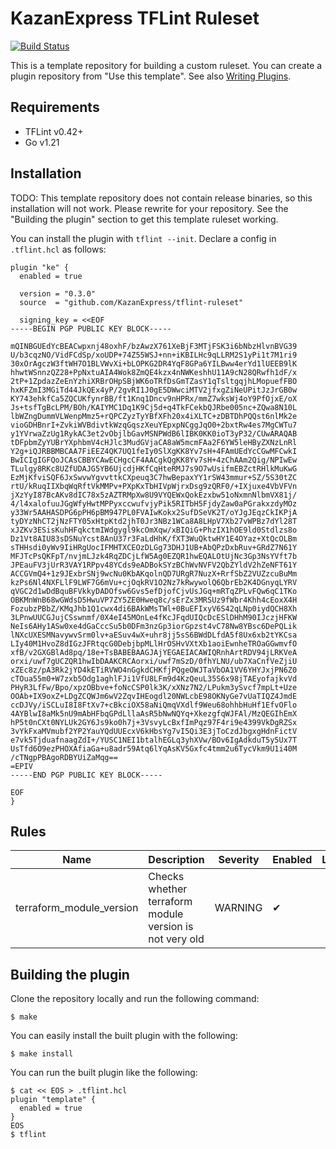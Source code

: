 # KazanExpress TFLint Ruleset
[![Build Status](https://github.com/KazanExpress/tflint-ruleset/workflows/build/badge.svg?branch=main)](https://github.com/KazanExpress/tflint-ruleset/actions)

This is a template repository for building a custom ruleset. You can create a plugin repository from "Use this template". See also [Writing Plugins](https://github.com/terraform-linters/tflint/blob/master/docs/developer-guide/plugins.md).

## Requirements

- TFLint v0.42+
- Go v1.21

## Installation

TODO: This template repository does not contain release binaries, so this installation will not work. Please rewrite for your repository. See the "Building the plugin" section to get this template ruleset working.

You can install the plugin with `tflint --init`. Declare a config in `.tflint.hcl` as follows:

```hcl
plugin "ke" {
  enabled = true

  version = "0.3.0"
  source  = "github.com/KazanExpress/tflint-ruleset"

  signing_key = <<EOF
-----BEGIN PGP PUBLIC KEY BLOCK-----

mQINBGUEdYcBEACwpxnj48oxhF/bzAwzX761XeBjF3MTjFSK3i6bNbzHlvnBVG39
U/b3cqzNO/VidFCdSp/xoUDP+74Z55WSJ+nn+iKBILHc9qLLRM2S1yPi1t7M1ri9
30xOrAgczW3ftWH7O1BLVWvXi+bLOPKG2DR4YqF8GPa6YILBww4erYd1lUEEB9lK
hhwtWSnnzQZ28+PpNxtuAIA4Wok8ZmQE4kzx4nNWKeshhU11A9cN28QRwfh1dF/x
2tP+1ZpdazZeEnYzhiXRBrOHpSBjWK6oTRfDsGmTZasY1qTsltgqjhLMopuefFBO
hxKFZmI3MGiTd44JkQEx4yP/2gvRI1J0gE5DWwciMTV2jfxgZiNeUPitJzJrGB0w
KY743ehkfCa5ZQCUKfynrBB/ft1Knq1Dncv9nHPRx/mmZ7wksWj4oY9PfOjxE/oX
Js+tsfTgBcLPM/BOh/KAIYMC1Dq1K9Cj5d+q4TkFCekbQJRbe005nc+ZQwa8N10L
lbWZngDummVLWenpMmz5+rQPCZyzTyYBfXFh20x4iXLTC+zDBTDhPQQst6nlMk2e
vioGDHBnrI+ZvkiWVBdivtkWzqGqszXeuYEpxpNCggJqO0+2bxtRw4es7MgCWTu7
y1YVrwaZzUg1RykAC3et2vObjlbGavMSNPWdB6lIBK0KK0ioT3yP32/CUwARAQAB
tDFpbmZyYUBrYXphbmV4cHJlc3MudGVjaCA8aW5mcmFAa2F6YW5leHByZXNzLnRl
Y2g+iQJRBBMBCAA7FiEEZ4QK7UQ1feIy0SlXgKK8Yv7sH+4FAmUEdYcCGwMFCwkI
BwICIgIGFQoJCAsCBBYCAwECHgcCF4AACgkQgKK8Yv7sH+4zChAAm2Qig/NPIwEw
TLulgy8RKc8UZfUDAJG5YB6UjcdjHKfCqHteRMJ7s9O7wUsifmEBZctRHlkMuKwG
EzMjKfviSQF6JxSwvwYgvvttkCXpeuq3C7hwBepaxYY1rSW43mmur+SZ/5S30tZC
rtU/kRuqIIXbqWqRftVkMMPv+PXpKxTbHIVpWjrxDsg9zQRF0/+IXjuxe4VbVFVn
jXzYyI87BcAKv8dIC78x5zAZTRMpXw8U9VYQEWxQokEzxbw51oNxmnNlbmVX81j/
4/l4xalofuuJGgWfyHwtMPPyxccwufvjyPik5RITbH5FjdyZaw0aPGrakxzdyMOz
y33Wr5AAHASDPG6pPH6pBM947PL0FVAIwKokx2SufDSeVK2T/oYJgJEqzCkIKPjA
tyDYzNhCT2jNzFTY05xHtpKtd2jhT0Jr3NBz1WCa8A8LHpV7Xb27vWPBz7dYl28T
xJZKv3ESisKuhHFqkctmIWdgygl9kcOmXqw/xBIQiG+PhzIX1hOE9ld0Stdlzs8o
Dz1Vt8AIU83sDSNuYcst8AnU37r3FaLdHhK/fXT3WuQktwHY1E4OYaz+XtQcOLBm
sTHHsdi0yWv9IiHRgUocIFMHTXCEOzDLGg73DHJ1UB+AbQPzDxbRuv+GRdZ7N61Y
MFJTcPsQKFpT/nvjmLJzk4RqZDCjLfW5Ag0EZQR1hwEQALOtUjNc3Gp3NsYVft7b
JPEauFV3jUrR3VAY1RPpv48YCds9eADBokSYzBChWvNVFV2QbZYldV2hZeNFT61Y
ACCGVmQ4+1z9JExbrSNj9wcNu0KbAKqolnQD7URgR7NuzX+RrfSbZ2VUZzcuBuMm
kzPs6Nl4NXFLlF9LWF7G6mVu+cjOqkRV1O2Nz7kRwywolQ6QbrEb2K4DGnyqLYRV
qVGC2d1wDdBquBFVkkyDADOfsw6Gvs5efDjofCjvUsJGq+mRTqZPLvFQw6qC1TKo
OBKMnWnB68wGWdsD5HwuVP7ZY5ZE0Hweq8c/sErZx3MRSUz9fWbr4Khh4cEoxX4H
FozubzPBbZ/KMqJhb1Q1cwx4di6BAkWMsTWl+0BuEFIxyV6S42qLNp0iydQCH8Xh
3LPnwUUCGJujCSswnmf/0X4eI45MOnLe4fKcJFqdUIQcDcESlDHhM90IJczjHFKW
NeIs6AHy1ASw0xe4dGaCccSu5b0DFm3nzGp3iorGpzst4vC78Nw8YBsc6DePQLik
lNXcUXESMNavywvSrm0lv+aESuv4wX+uhr8jj5sS6BWdDLfdA5f8Ux6xb2tYKCsa
LIy40M1HvoZ8dIGzJFRtqcG0DebjbpMLlHrOSHvVXtXb1aoiEwnheTROaGGwmvfO
xfB/v2GXGBlAd8pq/18e+TsBABEBAAGJAjYEGAEIACAWIQRnhArtRDV94jLRKVeA
orxi/uwf7gUCZQR1hwIbDAAKCRCAorxi/uwf7mSzD/0fhYLNU/ub7XaCnfVeZjiU
xZEc8z/pA3Rk2jYD4kETiRVWO4nGgkdCHKfjPQgeOWJTaVbOA1VV6YHYJxjPN6Z0
cTOua55m0+W7zxb5Odg1aghlFJi1VfU8LFm9d4KzQeuL35S6x98jTAEyofajkvVd
PHyR3LfFw/Bpo/xpzOBbve+foNcCSP0lk3K/xXNz7N2/LPukm3ySvcf7mpLt+Uze
OOAb+IX9oxZ+LDgZCQWJm6wV2ZqvIHEogdl20NWLcbE98OKNyGe7vUaTIQZ4JmdE
ccDJVy/iSCLuI8I8FtXv7+cBkciOX58aNiQmqVXdlf9Weu68ohhbHuHf1EfvOFlo
4AYBlwI8aMk5nU9mAbHFbqGPdLllaAsR5bNwNQYq+XkezgfqWJFAl/MzQEGIhEmX
hP5t0nCXt0NYLUk2GY6Js9ko0h7j+3VsvyLcBxfImPqz97F4ri9e4399VkDgRZSx
3vYkFxaMVmubf2YP2YauYQdUUEcxV6kHbsYg7vI5Qi3E3jToCzdJbgxgHdnFictV
e7vk5TjduafnaagZdI+/YUSC1NEI1btalhEGLq3yhXVw/BOv6IgAdkduT5y5Ux7T
UsTfd6O9ezPHOXAfiaGa+u8adr59Atq6lYqAsKV5Gxfc4tmm2u6TycVkm9U1i40M
/cTNgpPBAgoRDBYUiZaMqg==
=EPIV
-----END PGP PUBLIC KEY BLOCK-----

EOF
}
```

## Rules

|Name|Description|Severity|Enabled|Link|
| --- | --- | --- | --- | --- |
|terraform_module_version| Checks whether terraform module version is not very old|WARNING|✔||

## Building the plugin

Clone the repository locally and run the following command:

```
$ make
```

You can easily install the built plugin with the following:

```
$ make install
```

You can run the built plugin like the following:

```
$ cat << EOS > .tflint.hcl
plugin "template" {
  enabled = true
}
EOS
$ tflint
```

